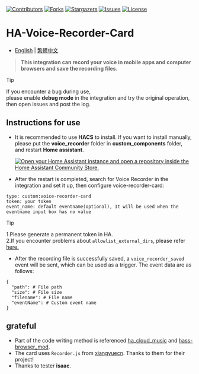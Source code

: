 
 [![Contributors][contributors-shield]][contributors-url]
 [![Forks][forks-shield]][forks-url]
 [![Stargazers][stars-shield]][stars-url]
 [![Issues][issues-shield]][issues-url]
 [![License][license-shield]][license-url]

 [contributors-shield]: https://img.shields.io/github/contributors/kukuxx/HA-Voice-Recorder-Card.svg?style=for-the-badge
 [contributors-url]: https://github.com/kukuxx/HA-Voice-Recorder-Card/graphs/contributors

 [forks-shield]: https://img.shields.io/github/forks/kukuxx/HA-Voice-Recorder-Card.svg?style=for-the-badge
 [forks-url]: https://github.com/kukuxx/HA-Voice-Recorder-Card/network/members

 [stars-shield]: https://img.shields.io/github/stars/kukuxx/HA-Voice-Recorder-Card.svg?style=for-the-badge
 [stars-url]: https://github.com/kukuxx/HA-Voice-Recorder-Card/stargazers

 [issues-shield]: https://img.shields.io/github/issues/kukuxx/HA-Voice-Recorder-Card.svg?style=for-the-badge
 [issues-url]: https://github.com/kukuxx/HA-Voice-Recorder-Card/issues

 [license-shield]: https://img.shields.io/github/license/kukuxx/HA-Voice-Recorder-Card.svg?style=for-the-badge
 [license-url]: https://github.com/kukuxx/HA-Voice-Recorder-Card/blob/main/LICENSE


# HA-Voice-Recorder-Card

- [English](/README.md) | [繁體中文](/README-zh-TW.md)

> <b>This integration can record your voice in mobile apps and computer browsers and save the recording files.</b>

> [!Tip]
> If you encounter a bug during use, <br>
> please enable <b>debug mode</b> in the integration and try the original operation, <br>
> then open issues and post the log.

## Instructions for use

- It is recommended to use <b>HACS</b> to install. If you want to install manually,
  <br>please put the <b>voice_recorder</b> folder in <b>custom_components</b> folder, 
  <br>and restart <b>Home assistant</b>.

  [![Open your Home Assistant instance and open a repository inside the Home Assistant Community Store.](https://my.home-assistant.io/badges/hacs_repository.svg)](https://my.home-assistant.io/redirect/hacs_repository/?owner=kukuxx&repository=HA-Voice-Recorder-Card&category=Integration)

- After the restart is completed, search for Voice Recorder in the integration and set it up, then configure voice-recorder-card:
```
type: custom:voice-recorder-card
token: your token
event_name: default eventname(optional), It will be used when the eventname input box has no value
```
> [!Tip]
> 1.Please generate a permanent token in HA.<br>
> 2.If you encounter problems about `allowlist_external_dirs`, please refer <a href='https://www.home-assistant.io/integrations/homeassistant/#allowlist_external_dirs'>here.</a>

- After the recording file is successfully saved, a `voice_recorder_saved` event will be sent, which can be used as a trigger. The event data are as follows:
```
{
  "path": # File path
  "size": # File size
  "filename": # File name
  "eventName": # Custom event name
}
```

## grateful

-  Part of the code writing method is referenced <a href='https://github.com/shaonianzhentan/cloud_music/blob/master/custom_components/ha_cloud_music/local/card/ha_cloud_music-setting.js'>ha_cloud_music</a> and <a href='https://github.com/thomasloven/hass-browser_mod/blob/master/custom_components/browser_mod/mod_view.py'>hass-browser_mod</a>.
- The card uses `Recorder.js` from <a href='https://github.com/xiangyuecn/Recorder'>xiangyuecn</a>. Thanks to them for their project!
- Thanks to tester **isaac**.